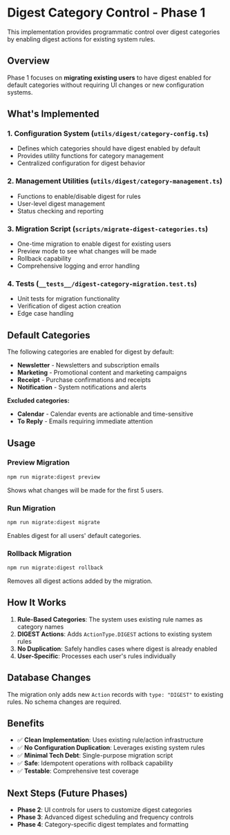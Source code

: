 # Digest Category Control - Phase 1

This implementation provides programmatic control over digest categories by enabling digest actions for existing system rules.

## Overview

Phase 1 focuses on **migrating existing users** to have digest enabled for default categories without requiring UI changes or new configuration systems.

## What's Implemented

### 1. **Configuration System** (`utils/digest/category-config.ts`)
- Defines which categories should have digest enabled by default
- Provides utility functions for category management
- Centralized configuration for digest behavior

### 2. **Management Utilities** (`utils/digest/category-management.ts`)
- Functions to enable/disable digest for rules
- User-level digest management
- Status checking and reporting

### 3. **Migration Script** (`scripts/migrate-digest-categories.ts`)
- One-time migration to enable digest for existing users
- Preview mode to see what changes will be made
- Rollback capability
- Comprehensive logging and error handling

### 4. **Tests** (`__tests__/digest-category-migration.test.ts`)
- Unit tests for migration functionality
- Verification of digest action creation
- Edge case handling

## Default Categories

The following categories are enabled for digest by default:

- **Newsletter** - Newsletters and subscription emails
- **Marketing** - Promotional content and marketing campaigns  
- **Receipt** - Purchase confirmations and receipts
- **Notification** - System notifications and alerts

**Excluded categories:**
- **Calendar** - Calendar events are actionable and time-sensitive
- **To Reply** - Emails requiring immediate attention

## Usage

### Preview Migration
```bash
npm run migrate:digest preview
```
Shows what changes will be made for the first 5 users.

### Run Migration
```bash
npm run migrate:digest migrate
```
Enables digest for all users' default categories.

### Rollback Migration
```bash
npm run migrate:digest rollback
```
Removes all digest actions added by the migration.

## How It Works

1. **Rule-Based Categories**: The system uses existing rule names as category names
2. **DIGEST Actions**: Adds `ActionType.DIGEST` actions to existing system rules
3. **No Duplication**: Safely handles cases where digest is already enabled
4. **User-Specific**: Processes each user's rules individually

## Database Changes

The migration only adds new `Action` records with `type: "DIGEST"` to existing rules. No schema changes are required.

## Benefits

- ✅ **Clean Implementation**: Uses existing rule/action infrastructure
- ✅ **No Configuration Duplication**: Leverages existing system rules
- ✅ **Minimal Tech Debt**: Single-purpose migration script
- ✅ **Safe**: Idempotent operations with rollback capability
- ✅ **Testable**: Comprehensive test coverage

## Next Steps (Future Phases)

- **Phase 2**: UI controls for users to customize digest categories
- **Phase 3**: Advanced digest scheduling and frequency controls
- **Phase 4**: Category-specific digest templates and formatting

